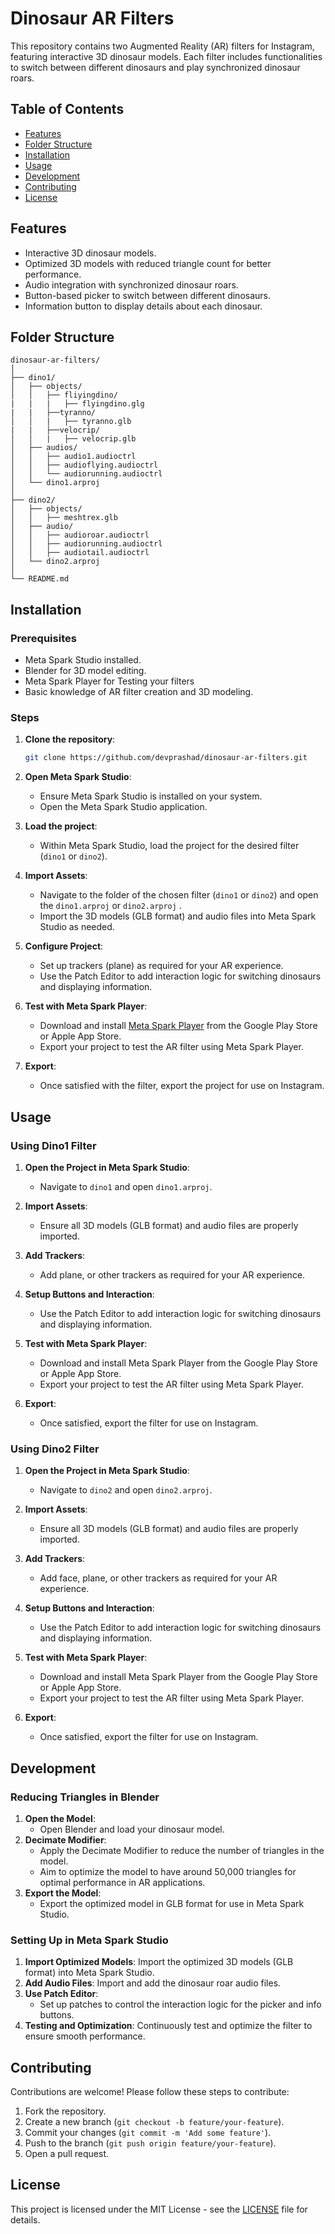 # Dinosaur AR Filters

This repository contains two Augmented Reality (AR) filters for Instagram, featuring interactive 3D dinosaur models. Each filter includes functionalities to switch between different dinosaurs and play synchronized dinosaur roars.

## Table of Contents

- [Features](#features)
- [Folder Structure](#folder-structure)
- [Installation](#installation)
- [Usage](#usage)
- [Development](#development)
- [Contributing](#contributing)
- [License](#license)

## Features

- Interactive 3D dinosaur models.
- Optimized 3D models with reduced triangle count for better performance.
- Audio integration with synchronized dinosaur roars.
- Button-based picker to switch between different dinosaurs.
- Information button to display details about each dinosaur.

## Folder Structure

```plaintext
dinosaur-ar-filters/
│
├── dino1/
│   ├── objects/
│   │   ├── fliyingdino/
|   |   |   ├── flyingdino.glg
|   |   ├──tyranno/
│   │   |   ├── tyranno.glb
|   |   ├──velocrip/
│   │   |   ├── velocrip.glb
│   ├── audios/
│   │   ├── audio1.audioctrl
│   │   ├── audioflying.audioctrl
│   │   └── audiorunning.audioctrl
│   └── dino1.arproj
│
├── dino2/
│   ├── objects/
│   │   ├── meshtrex.glb
│   ├── audio/
│   │   ├── audioroar.audioctrl
│   │   ├── audiorunning.audioctrl
│   │   ├── audiotail.audioctrl
│   └── dino2.arproj
│
└── README.md
```

## Installation

### Prerequisites
- Meta Spark Studio installed.
- Blender for 3D model editing.
- Meta Spark Player for Testing your filters
- Basic knowledge of AR filter creation and 3D modeling.

### Steps

1. **Clone the repository**:

    ```bash
    git clone https://github.com/devprashad/dinosaur-ar-filters.git
    ```

2. **Open Meta Spark Studio**:

    - Ensure Meta Spark Studio is installed on your system.
    - Open the Meta Spark Studio application.

3. **Load the project**:

    - Within Meta Spark Studio, load the project for the desired filter (`dino1` or `dino2`).

4. **Import Assets**:

    - Navigate to the folder of the chosen filter (`dino1` or `dino2`) and open the `dino1.arproj` or `dino2.arproj` .
    - Import the 3D models (GLB format) and audio files into Meta Spark Studio as needed.

5. **Configure Project**:

    - Set up trackers (plane) as required for your AR experience.
    - Use the Patch Editor to add interaction logic for switching dinosaurs and displaying information.

6. **Test with Meta Spark Player**:

    - Download and install [Meta Spark Player](https://sparkar.facebook.com/ar-studio/learn/spark-ar-player) from the Google Play Store or Apple App Store.
    - Export your project to test the AR filter using Meta Spark Player.

7. **Export**:

    - Once satisfied with the filter, export the project for use on Instagram.

   
## Usage

### Using Dino1 Filter

1. **Open the Project in Meta Spark Studio**:

    - Navigate to `dino1` and open `dino1.arproj`.

2. **Import Assets**:

    - Ensure all 3D models (GLB format) and audio files are properly imported.

3. **Add Trackers**:

    - Add plane, or other trackers as required for your AR experience.

4. **Setup Buttons and Interaction**:

    - Use the Patch Editor to add interaction logic for switching dinosaurs and displaying information.

5. **Test with Meta Spark Player**:

    - Download and install Meta Spark Player from the Google Play Store or Apple App Store.
    - Export your project to test the AR filter using Meta Spark Player.

6. **Export**:

    - Once satisfied, export the filter for use on Instagram.

### Using Dino2 Filter

1. **Open the Project in Meta Spark Studio**:

    - Navigate to `dino2` and open `dino2.arproj`.

2. **Import Assets**:

    - Ensure all 3D models (GLB format) and audio files are properly imported.

3. **Add Trackers**:

    - Add face, plane, or other trackers as required for your AR experience.

4. **Setup Buttons and Interaction**:

    - Use the Patch Editor to add interaction logic for switching dinosaurs and displaying information.

5. **Test with Meta Spark Player**:

    - Download and install Meta Spark Player from the Google Play Store or Apple App Store.
    - Export your project to test the AR filter using Meta Spark Player.

6. **Export**:

    - Once satisfied, export the filter for use on Instagram.


## Development 
### Reducing Triangles in Blender

1. **Open the Model**:
   - Open Blender and load your dinosaur model.
2. **Decimate Modifier**:
   - Apply the Decimate Modifier to reduce the number of triangles in the model.
   - Aim to optimize the model to have around 50,000 triangles for optimal performance in AR applications.
3. **Export the Model**:
   - Export the optimized model in GLB format for use in Meta Spark Studio.

### Setting Up in Meta Spark Studio

1. **Import Optimized Models**: Import the optimized 3D models (GLB format) into Meta Spark Studio.
2. **Add Audio Files**: Import and add the dinosaur roar audio files.
3. **Use Patch Editor**:
   - Set up patches to control the interaction logic for the picker and info buttons.
4. **Testing and Optimization**: Continuously test and optimize the filter to ensure smooth performance.

## Contributing

Contributions are welcome! Please follow these steps to contribute:

1. Fork the repository.
2. Create a new branch (`git checkout -b feature/your-feature`).
3. Commit your changes (`git commit -m 'Add some feature'`).
4. Push to the branch (`git push origin feature/your-feature`).
5. Open a pull request.

## License

This project is licensed under the MIT License - see the [LICENSE](LICENSE) file for details.
